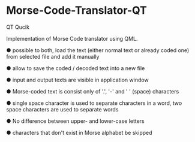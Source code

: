 # Morse-Code-Translator-QT
QT Qucik

Implementation of Morse Code translator using  QML.

● possible to both, load the text (either normal text or already coded one) from
selected file and add it manually                                                                                                   

● allow to save the coded / decoded text into a new file

● input and output texts are visible in application window

● Morse-coded text  is consist only of '.', '-' and ' ' (space) characters

● single space character is used to separate characters in a word, two space characters
are used to separate words

● No difference between upper- and lower-case letters

● characters that don't exist in Morse alphabet  be skipped
